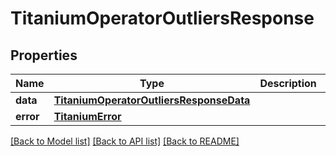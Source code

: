# TitaniumOperatorOutliersResponse


## Properties
Name | Type | Description | Notes
------------ | ------------- | ------------- | -------------
**data** | [**TitaniumOperatorOutliersResponseData**](TitaniumOperatorOutliersResponseData.md) |  | [optional] 
**error** | [**TitaniumError**](TitaniumError.md) |  | [optional] 

[[Back to Model list]](../README.md#documentation-for-models) [[Back to API list]](../README.md#documentation-for-api-endpoints) [[Back to README]](../README.md)


